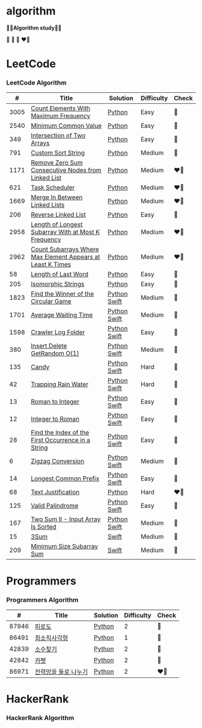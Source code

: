 # algorithm
**👩‍💻Algorithm study👩‍💻**

💛 💙 🩷 ❤️‍🔥 

LeetCode
========

### LeetCode Algorithm


| # | Title | Solution | Difficulty | Check |
|---| ----- | -------- | ---------- | ------| 
|3005|[Count Elements With Maximum Frequency](https://leetcode.com/problems/count-elements-with-maximum-frequency/) | [Python](./leetcode/3005/countElements.py)|Easy|💛|
|2540|[Minimum Common Value](https://leetcode.com/problems/minimum-common-value/) | [Python](./leetcode/2540/minimumCommonValue.py)|Easy|💛|
|349|[Intersection of Two Arrays](https://leetcode.com/problems/intersection-of-two-arrays/) | [Python](./leetcode/349/intersectionOfTwoArrays.py)|Easy|💛|
|791|[Custom Sort String](https://leetcode.com/problems/custom-sort-string/) | [Python](./leetcode/791/customSortString.py)|Medium|💙|
|1171|[Remove Zero Sum Consecutive Nodes from Linked List](https://leetcode.com/problems/remove-zero-sum-consecutive-nodes-from-linked-list/) | [Python](./leetcode/1171/removeZeroSum.py)|Medium|❤️‍🔥|
|621|[Task Scheduler](https://leetcode.com/problems/task-scheduler/) | [Python](./leetcode/621/taskScheduler.py)|Medium|❤️‍🔥|
|1669|[Merge In Between Linked Lists](https://leetcode.com/problems/merge-in-between-linked-lists/) | [Python](./leetcode/1669/mergeInBetweenLinkedList.py)|Medium|❤️‍🔥|
|206|[Reverse Linked List](https://leetcode.com/problems/reverse-linked-list/?envType=daily-question&envId=2024-03-21) | [Python](./leetcode/206/reverseLinkedList.py)|Easy|💙|
|2958|[Length of Longest Subarray With at Most K Frequency](https://leetcode.com/problems/length-of-longest-subarray-with-at-most-k-frequency/description/) | [Python](./leetcode/2958/lengthOfLongestSubarray.py)|Medium|❤️‍🔥|
|2962|[Count Subarrays Where Max Element Appears at Least K Times](https://leetcode.com/problems/count-subarrays-where-max-element-appears-at-least-k-times/description/?envType=daily-question&envId=2024-03-29) | [Python](./leetcode/2962/countSubarrayMax.py)|Medium|❤️‍🔥|
|58|[Length of Last Word](https://leetcode.com/problems/length-of-last-word/description/) | [Python](./leetcode/58/lenthOfLastWord.py)|Easy|💛|
|205|[Isomorphic Strings](https://leetcode.com/problems/isomorphic-strings/description/) | [Python](./leetcode/205/isomorphicString.py)|Easy|💙|
|1823|[Find the Winner of the Circular Game](https://leetcode.com/problems/find-the-winner-of-the-circular-game/description/?envType=daily-question&envId=2024-07-08) | [Python](./leetcode/1823/findTheWinnerOfTheCircularGame.py) [Swift](./leetcode/1823/findTheWinnerOfTheCircularGame.swift)|Medium|💙|
|1701|[Average Waiting Time](https://leetcode.com/problems/average-waiting-time/description/?envType=daily-question&envId=2024-07-09) | [Python](./leetcode/1701/averageWaitingTime.py) [Swift](./leetcode/1701/averageWaitingTime.swift)|Medium|💙|
|1598|[Crawler Log Folder](https://leetcode.com/problems/crawler-log-folder/description/?envType=daily-question&envId=2024-07-10) | [Python](./leetcode/1598/crawlerLogFolder.py) [Swift](./leetcode/1598/crawlerLogFolder.swift)|Easy|💙|
|380|[Insert Delete GetRandom O(1)](https://leetcode.com/problems/insert-delete-getrandom-o1/description/?envType=study-plan-v2&envId=top-interview-150) | [Python](./leetcode/380/insertDeleteGetRandom.py) [Swift](./leetcode/380/insertDeleteGetRandom.swift)|Medium|💙|
|135|[Candy](https://leetcode.com/problems/candy/description/?envType=study-plan-v2&envId=top-interview-150) | [Python](./leetcode/135/candy.py) [Swift](./leetcode/135/candy.swift)|Hard|💙|
|42|[Trapping Rain Water](https://leetcode.com/problems/trapping-rain-water/description/?envType=study-plan-v2&envId=top-interview-150) | [Python](./leetcode/42/trappingRainWater.py) [Swift](./leetcode/42/trappingRainWater.swift)|Hard|🩷|
|13|[Roman to Integer](https://leetcode.com/problems/roman-to-integer/description/?envType=study-plan-v2&envId=top-interview-150) | [Python](./leetcode/13/romanToInteger.py) [Swift](./leetcode/13/romanToInteger.swift)|Easy|💛|
|12|[Integer to Roman](https://leetcode.com/problems/integer-to-roman/description/?envType=study-plan-v2&envId=top-interview-150) | [Python](./leetcode/12/integerToRoman.py) [Swift](./leetcode/12/integerToRoman.swift)|Easy|💛|
|28|[Find the Index of the First Occurrence in a String](https://leetcode.com/problems/find-the-index-of-the-first-occurrence-in-a-string/description/?envType=study-plan-v2&envId=top-interview-150) | [Python](./leetcode/28/findTheIndex.py) [Swift](./leetcode/28/findTheIndex.swift)|Easy|💛|
|6|[Zigzag Conversion](https://leetcode.com/problems/zigzag-conversion/?envType=study-plan-v2&envId=top-interview-150) | [Python](./leetcode/6/zigzagConversation.py) [Swift](./leetcode/6/zigzagConversation.swift)|Medium|💙|
|14|[Longest Common Prefix](https://leetcode.com/problems/longest-common-prefix/?envType=study-plan-v2&envId=top-interview-150) | [Python](./leetcode/14/longestCommonPrefix.py) [Swift](./leetcode/14/longestCommonPrefix.swift)|Easy|💛|
|68|[Text Justification](https://leetcode.com/problems/text-justification/description/?envType=study-plan-v2&envId=top-interview-150) | [Python](./leetcode/68/textJustification.py)|Hard|❤️‍🔥|
|125|[Valid Palindrome](https://leetcode.com/problems/valid-palindrome/description/?envType=study-plan-v2&envId=top-interview-150) | [Python](./leetcode/125/validPalindrome.py) [Swift](./leetcode/125/validPalindrome.swift)|Easy|💛|
|167|[Two Sum II - Input Array Is Sorted](https://leetcode.com/problems/two-sum-ii-input-array-is-sorted/?envType=study-plan-v2&envId=top-interview-150) | [Python](./leetcode/167/twoSum.py) [Swift](./leetcode/167/twoSum.swift)|Medium|💛|
|15|[3Sum](https://leetcode.com/problems/3sum/?envType=study-plan-v2&envId=top-interview-150) | [Swift](./leetcode/15/3Sum.swift)|Medium|💛|
|209|[Minimum Size Subarray Sum](https://leetcode.com/problems/minimum-size-subarray-sum/description/?envType=study-plan-v2&envId=top-interview-150) | [Swift](./leetcode/209/minimumSizeSubarraySum.swift)|Medium|💙|


Programmers
========

### Programmers Algorithm
| # | Title | Solution | Difficulty | Check |
|---| ----- | -------- | ---------- | ------| 
|87946|[피로도](https://school.programmers.co.kr/learn/courses/30/lessons/87946) | [Python](./programmers/87946/dungeons.py)|2|💙|
|86491|[최소직사각형](https://school.programmers.co.kr/learn/courses/30/lessons/86491) | [Python](./programmers/86491/wallet.py)|1|💛|
|42839|[소수찾기](https://school.programmers.co.kr/learn/courses/30/lessons/42839) | [Python](./programmers/42839/findPrime.py)|2|💙|
|42842|[카펫](https://school.programmers.co.kr/learn/courses/30/lessons/42842) | [Python](./programmers/42842/yellowBrown.py)|2|💛|
|86971|[전력망을 둘로 나누기](https://school.programmers.co.kr/learn/courses/30/lessons/86971) | [Python](./programmers/86971/devideLine.py)|2|❤️‍🔥|


HackerRank
========

### HackerRank Algorithm
